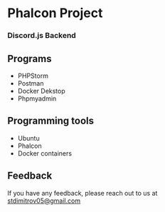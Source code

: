 
# Phalcon Project



###  Discord.js Backend 

## Programs
- PHPStorm
- Postman
- Docker Dekstop
- Phpmyadmin

## Programming tools

- Ubuntu
- Phalcon
- Docker containers

## Feedback

If you have any feedback, please reach out to us at stdimitrov05@gmail.com





